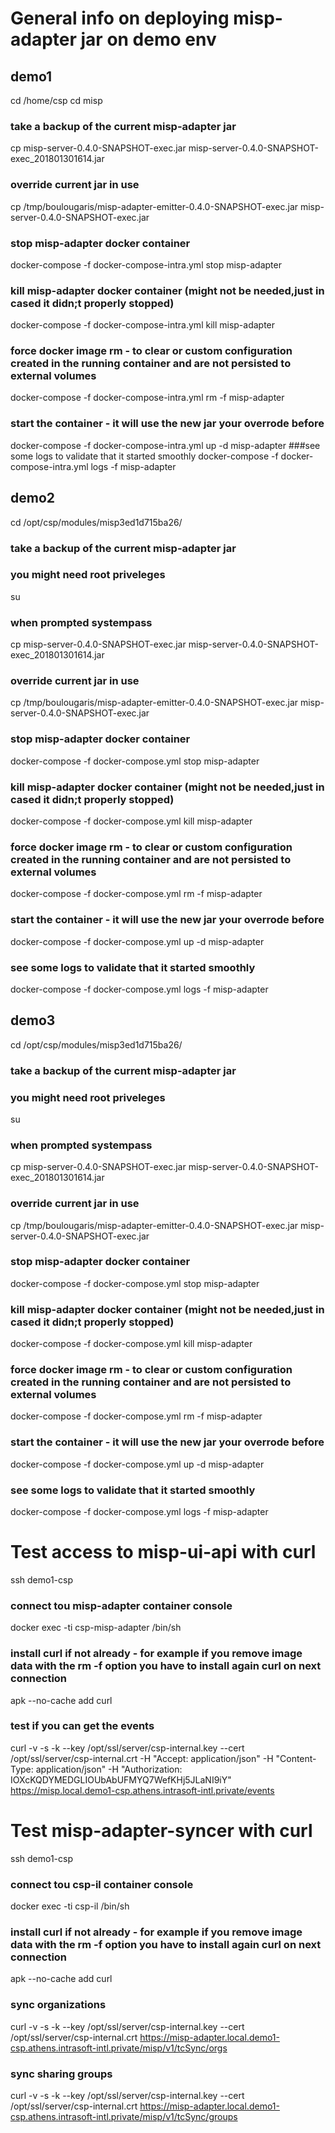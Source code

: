 
# General info on deploying misp-adapter jar on demo env #

## demo1 ##
cd /home/csp
cd misp
### take a backup of the current misp-adapter jar
cp misp-server-0.4.0-SNAPSHOT-exec.jar misp-server-0.4.0-SNAPSHOT-exec_201801301614.jar
### override current jar in use
cp /tmp/boulougaris/misp-adapter-emitter-0.4.0-SNAPSHOT-exec.jar misp-server-0.4.0-SNAPSHOT-exec.jar
### stop misp-adapter docker container
docker-compose -f docker-compose-intra.yml stop misp-adapter
### kill misp-adapter docker container (might not be needed,just in cased it didn;t properly stopped)
docker-compose -f docker-compose-intra.yml kill misp-adapter
### force docker image rm - to clear or custom configuration created in the running container and are not persisted to external volumes
docker-compose -f docker-compose-intra.yml rm -f misp-adapter
### start the container - it will use the new jar your overrode before
docker-compose -f docker-compose-intra.yml up -d misp-adapter
###see some logs to validate that it started smoothly
docker-compose -f docker-compose-intra.yml logs -f misp-adapter



## demo2 ##
cd /opt/csp/modules/misp3ed1d715ba26/
### take a backup of the current misp-adapter jar
### you might need root priveleges
su
### when prompted systempass
cp misp-server-0.4.0-SNAPSHOT-exec.jar misp-server-0.4.0-SNAPSHOT-exec_201801301614.jar
### override current jar in use
cp /tmp/boulougaris/misp-adapter-emitter-0.4.0-SNAPSHOT-exec.jar misp-server-0.4.0-SNAPSHOT-exec.jar
### stop misp-adapter docker container
docker-compose -f docker-compose.yml stop misp-adapter
### kill misp-adapter docker container (might not be needed,just in cased it didn;t properly stopped)
docker-compose -f docker-compose.yml kill misp-adapter
### force docker image rm - to clear or custom configuration created in the running container and are not persisted to external volumes
docker-compose -f docker-compose.yml rm -f misp-adapter
### start the container - it will use the new jar your overrode before
docker-compose -f docker-compose.yml up -d misp-adapter
### see some logs to validate that it started smoothly
docker-compose -f docker-compose.yml logs -f misp-adapter


## demo3 ##
cd /opt/csp/modules/misp3ed1d715ba26/
### take a backup of the current misp-adapter jar
### you might need root priveleges
su
### when prompted systempass
cp misp-server-0.4.0-SNAPSHOT-exec.jar misp-server-0.4.0-SNAPSHOT-exec_201801301614.jar
### override current jar in use
cp /tmp/boulougaris/misp-adapter-emitter-0.4.0-SNAPSHOT-exec.jar misp-server-0.4.0-SNAPSHOT-exec.jar
### stop misp-adapter docker container
docker-compose -f docker-compose.yml stop misp-adapter
### kill misp-adapter docker container (might not be needed,just in cased it didn;t properly stopped)
docker-compose -f docker-compose.yml kill misp-adapter
### force docker image rm - to clear or custom configuration created in the running container and are not persisted to external volumes
docker-compose -f docker-compose.yml rm -f misp-adapter
### start the container - it will use the new jar your overrode before
docker-compose -f docker-compose.yml up -d misp-adapter
### see some logs to validate that it started smoothly
docker-compose -f docker-compose.yml logs -f misp-adapter



# Test access to misp-ui-api with curl #

ssh demo1-csp
### connect tou misp-adapter container console
docker exec -ti csp-misp-adapter /bin/sh
### install curl if not already - for example if you remove image data with the rm -f option you have to install again curl on next connection
apk --no-cache add curl
### test if you can get the events
curl -v -s -k --key /opt/ssl/server/csp-internal.key --cert /opt/ssl/server/csp-internal.crt -H "Accept: application/json" -H "Content-Type: application/json" -H "Authorization: IOXcKQDYMEDGLIOUbAbUFMYQ7WefKHj5JLaNI9iY" https://misp.local.demo1-csp.athens.intrasoft-intl.private/events


# Test misp-adapter-syncer with curl #

ssh demo1-csp
### connect tou csp-il container console
docker exec -ti csp-il /bin/sh
### install curl if not already - for example if you remove image data with the rm -f option you have to install again curl on next connection
apk --no-cache add curl
### sync organizations
curl -v -s -k --key /opt/ssl/server/csp-internal.key --cert /opt/ssl/server/csp-internal.crt https://misp-adapter.local.demo1-csp.athens.intrasoft-intl.private/misp/v1/tcSync/orgs
### sync sharing groups
curl -v -s -k --key /opt/ssl/server/csp-internal.key --cert /opt/ssl/server/csp-internal.crt https://misp-adapter.local.demo1-csp.athens.intrasoft-intl.private/misp/v1/tcSync/groups



